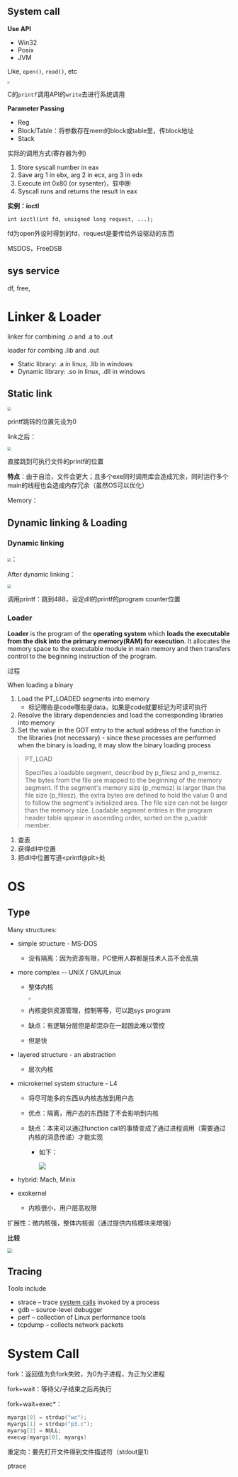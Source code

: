 ## System call

**Use API**

* Win32
* Posix
* JVM

Like, `open()`, `read()`, etc



<img src="assets/image-20200921152451033.png" style="zoom: 33%;" />

C的`printf`调用API的`write`去进行系统调用

**Parameter Passing**

* Reg
* Block/Table：将参数存在mem的block或table里，传block地址
* Stack



实际的调用方式(寄存器为例)

1. Store syscall number in eax
2. Save arg 1 in ebx, arg 2 in ecx, arg 3 in edx
3. Execute int 0x80 (or sysenter)，软中断
4. Syscall runs and returns the result in eax



**实例：ioctl**

`int ioctl(int fd, unsigned long request, ...);`

fd为open外设时得到的fd，request是要传给外设驱动的东西



MSDOS，FreeDSB



## sys service

df, free, 

# Linker & Loader

linker for combining .o and .a to .out

loader for combing .lib and .out

* Static library: .a in linux, .lib in windows
* Dynamic library: .so in linux, .dll in windows

## Static link

<img src="assets/image-20200924142016588.png" style="zoom:50%;" />

printf跳转的位置先设为0

link之后：

<img src="assets/image-20200924142103968.png" style="zoom:50%;" />

直接跳到可执行文件的printf的位置

**特点**：由于自洽，文件会更大；且多个exe同时调用库会造成冗余，同时运行多个main的线程也会造成内存冗余（虽然OS可以优化）

Memory：

## Dynamic linking & Loading

### Dynamic linking

<img src="assets/image-20200924142206173.png" style="zoom:50%;" />：

After dynamic linking：

<img src="assets/image-20200924142536002.png" style="zoom:50%;" />

调用printf：跳到488，设定dll的printf的program counter位置

### Loader

**Loader** is the program of the **operating system** which **loads the executable from the disk into the primary memory(RAM) for execution**. It allocates the memory space to the executable module in main memory and then transfers control to the beginning instruction of the program. 

过程

When loading a binary

1. Load the PT_LOADED segments into memory
    * 标记哪些是code哪些是data，如果是code就要标记为可读可执行
2. Resolve the library dependencies and load the corresponding
    libraries into memory
3. Set the value in the GOT entry to the actual address of the
    function in the libraries (not necessary) - since these processes
    are performed when the binary is loading, it may slow the binary
    loading process

> PT_LOAD
>
> Specifies a loadable segment, described by p_filesz and p_memsz. The bytes from the file are mapped to the beginning of the memory segment. If the segment's memory size (p_memsz) is larger than the file size (p_filesz), the extra bytes are defined to hold the value 0 and to follow the segment's initialized area. The file size can not be larger than the memory size. Loadable segment entries in the program header table appear in ascending order, sorted on the p_vaddr member.

1. 查表
2. 获得dll中位置
3. 把dll中位置写道\<printf@plt\>处



# OS

## Type

Many structures:

* simple structure - MS-DOS

    * 没有隔离：因为资源有限，PC使用人群都是技术人员不会乱搞

* more complex -- UNIX / GNU/Linux

    * 整体内核

        <img src="assets/image-20200924144808161.png" style="zoom:33%;" />

    * 内核提供资源管理，控制等等，可以跑sys program

    * 缺点：有逻辑分层但是却混杂在一起因此难以管控

    * 但是快

* layered structure - an abstraction

    * 层次内核

* microkernel system structure - L4

    * 将尽可能多的东西从内核态放到用户态

    * 优点：隔离，用户态的东西挂了不会影响到内核

    * 缺点：本来可以通过function call的事情变成了通过进程调用（需要通过内核的消息传递）才能实现

        * 如下：

            ![](assets/image-20200924145838181.png)

* hybrid: Mach, Minix

* exokernel

    * 内核很小，用户层高权限

扩展性：微内核强，整体内核弱（通过提供内核模块来增强）

**比较**

<img src="assets/image-20200924155129060.png" style="zoom: 67%;" />

## Tracing

Tools include

* strace – trace <u>system calls</u> invoked by a process
* gdb – source-level debugger
* perf – collection of Linux performance tools
* tcpdump – collects network packets

# System Call

fork：返回值为负fork失败，为0为子进程，为正为父进程

fork+wait：等待父/子结束之后再执行

fork+wait+exec*：

```c++
myargs[0] = strdup("wc");
myargs[1] = strdup("p3.c");
myarsg[2] = NULL;
execvp(myargs[0], myargs)
```

重定向：要先打开文件得到文件描述符（stdout是1）



ptrace